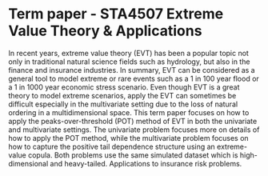 # Term paper - STA4507 Extreme Value Theory & Applications
In recent years, extreme value theory (EVT) has been a popular topic not only in traditional natural science fields such as hydrology, but also in the finance and insurance industries. In summary, EVT can be considered as a general tool to model extreme or rare events such as a 1 in 100 year flood or a 1 in 1000 year economic stress scenario.  Even though EVT is a great theory to model extreme scenarios, apply the EVT can sometimes be difficult especially in the multivariate setting due to the loss of natural ordering in a multidimensional space. This term paper focuses on how to apply the peaks-over-threshold (POT) method of EVT in both the univariate and multivariate settings. The univariate problem focuses more on details of how to apply the POT method, while the multivariate problem focuses on how to capture the positive tail dependence structure using an extreme-value copula. Both problems use the same simulated dataset which is high-dimensional and heavy-tailed. Applications to insurance risk problems. 

